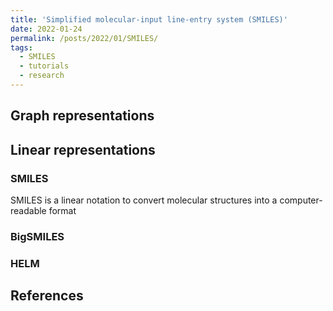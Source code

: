 ```yaml
---
title: 'Simplified molecular-input line-entry system (SMILES)'
date: 2022-01-24
permalink: /posts/2022/01/SMILES/
tags:
  - SMILES
  - tutorials
  - research
---
```


## Graph representations

## Linear representations

### SMILES

SMILES is a linear notation to convert molecular structures into a computer-readable format

### BigSMILES

### HELM

## References